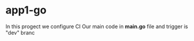 # app1-go

In this progect we configure CI 
Our main code in **main.go** file and trigger is "dev" branc
